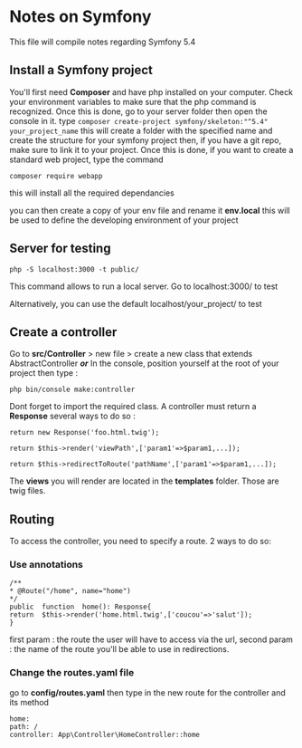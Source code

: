 # Notes on Symfony
This file will compile notes regarding Symfony 5.4 

## Install a Symfony project
You'll first need **Composer** and have php installed on your computer. Check your environment variables to make sure that the php command is recognized.
Once this is done, go to your server folder then open the console in it.
type `composer create-project symfony/skeleton:"^5.4" your_project_name`
this will create a folder with the specified name and create the structure for your symfony project
then, if you have a git repo, make sure to link it to your project.
Once this is done, if you want to create a standard web project, type the command 

    composer require webapp
this will install all the required dependancies

you can then create a copy of your env file and rename it **env.local**
this will be used to define the developing environment of your project

## Server for testing
	php -S localhost:3000 -t public/
This command allows to run a local server. Go to localhost:3000/ to test

Alternatively, you can use the default localhost/your_project/ to test

## Create a controller

Go to **src/Controller** > new file > create a new class that extends AbstractController
***or***
In the console, position yourself at the root of your project then type :

    php bin/console make:controller

Dont forget to import the required class.
A controller must return a **Response**
several ways to do so : 

    return new Response('foo.html.twig');

    return $this->render('viewPath',['param1'=>$param1,...]);

    return $this->redirectToRoute('pathName',['param1'=>$param1,...]);

The **views** you will render are located in the **templates** folder. Those are twig files. 

## Routing

To access the controller, you need to specify a route. 2 ways to do so:
### Use annotations

    /**
    * @Route("/home", name="home")
    */
    public  function  home(): Response{
    return  $this->render('home.html.twig',['coucou'=>'salut']);
    }
first param : the route the user will have to access via the url, second param : the name of the route you'll be able to use in redirections.

### Change the routes.yaml file
go to **config/routes.yaml** then type in the new route for the controller and its method

    home:
    path: /
    controller: App\Controller\HomeController::home


